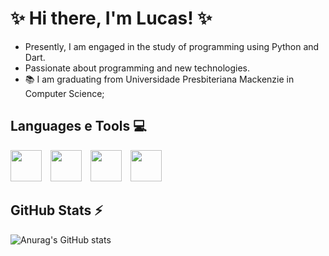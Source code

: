 # ✨ Hi there, I'm Lucas! ✨
-  Presently, I am engaged in the study of programming using Python and Dart.
-  Passionate about programming and new technologies.
- 📚 I am graduating from Universidade Presbiteriana Mackenzie in Computer Science;

## Languages e Tools 💻
<style>
.icon {
  width: 50px;
  height: 50px;
  margin-right: 10px;
}
</style>

<img class="icon" src="https://cdn.jsdelivr.net/gh/devicons/devicon@latest/icons/dart/dart-original.svg" />
<img class="icon" src="https://cdn.jsdelivr.net/gh/devicons/devicon@latest/icons/git/git-original.svg" />
<img class="icon" src="https://cdn.jsdelivr.net/gh/devicons/devicon@latest/icons/python/python-original-wordmark.svg" />
<img class="icon" src="https://cdn.jsdelivr.net/gh/devicons/devicon@latest/icons/github/github-original.svg" />





          
## GitHub Stats ⚡
![Anurag's GitHub stats](https://github-readme-stats.vercel.app/api?username=luscadev1&show_icons=true&theme=radical)
